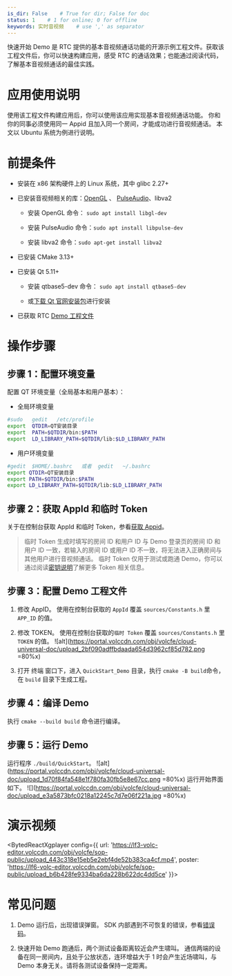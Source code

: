 ```yaml
---
is_dir: False    # True for dir; False for doc
status: 1    # 1 for online; 0 for offline
keywords: 实时音视频    # use ',' as separator
---
```


快速开始 Demo 是 RTC 提供的基本音视频通话功能的开源示例工程文件。获取该工程文件后，你可以快速构建应用，感受 RTC 的通话效果；也能通过阅读代码，了解基本音视频通话的最佳实践。

# 应用使用说明

使用该工程文件构建应用后，你可以使用该应用实现基本音视频通话功能。
你和你的同事必须使用同一 Appid 且加入同一个房间，才能成功进行音视频通话。
本文以 Ubuntu 系统为例进行说明。

# 前提条件

- 安装在 x86 架构硬件上的 Linux 系统，其中 glibc 2.27+
	

- 已安装音视频相关的库：[OpenGL](https://www.opengl.org/) 、 [PulseAudio](https://www.freedesktop.org/wiki/Software/PulseAudio/)、libva2
	- 安装 OpenGL 命令： `sudo apt install libgl-dev`
		
	- 安装 PulseAudio 命令：`sudo apt install libpulse-dev`
		
	- 安装 libva2 命令：`sudo apt-get install libva2`

- 已安装 CMake 3.13+
	

- 已安装 Qt 5.11+
	- 安装 qtbase5-dev 命令： `sudo apt install qtbase5-dev`
		
	- 或[下载 Qt 官网安装包](https://www.qt.io/download)进行安装

- 已获取 RTC [Demo 工程文件](1163793)
	

# 操作步骤

## **步骤 1：配置环境变量**

配置 QT 环境变量（全局基本和用户基本）：

- 全局环境变量
	

```bash
#sudo	gedit	/etc/profile
export	QTDIR=QT安装目录
export	PATH=$QTDIR/bin:$PATH
export	LD_LIBRARY_PATH=$QTDIR/lib:$LD_LIBRARY_PATH
```

- 用户环境变量
	

```bash
#gedit  $HOME/.bashrc	或者	gedit	~/.bashrc	
export QTDIR=QT安装目录
export PATH=$QTDIR/bin:$PATH
export LD_LIBRARY_PATH=$QTDIR/lib:$LD_LIBRARY_PATH
```

## **步骤 2：获取 AppId 和临时 Token**

关于在控制台获取 AppId 和临时 Token，参看[获取 Appid](69865#步骤4：创建-rtc-应用，获取-appid)。

> 临时 Token 生成时填写的房间 ID 和用户 ID 与 Demo 登录页的房间 ID 和用户 ID 一致，若输入的房间 ID 或用户 ID 不一致，将无法进入正确房间与其他用户进行音视频通话。 临时 Token 仅用于测试或跑通 Demo，你可以通过阅读[密钥说明](https://www.volcengine.com/docs/6348/70121)了解更多 Token 相关信息。

## **步骤 3：配置 Demo 工程文件**

1. 修改 AppID。 使用在控制台获取的 `AppId` 覆盖 `sources/Constants.h` 里 `APP_ID` 的值。
	

2. 修改 TOKEN。 使用在控制台获取的`临时 Token` 覆盖 `sources/Constants.h` 里 `TOKEN` 的值。
	![alt](https://portal.volccdn.com/obj/volcfe/cloud-universal-doc/upload_2bf090adffbdaada654d3962cf85d782.png =80%x)

3. 打开 终端 窗口下，进入 `QuickStart_Demo` 目录，执行 `cmake -B build`命令，在 `build` 目录下生成工程。
	

## 步骤 4：编译 Demo

执行 `cmake --build build` 命令进行编译。

## 步骤 5：运行 Demo

运行程序 `./build/QuickStart`。
![alt](https://portal.volccdn.com/obj/volcfe/cloud-universal-doc/upload_1d70f84fa548e1f780fa30fb5e8e67cc.png =80%x)
运行开始界面如下。
![](https://portal.volccdn.com/obj/volcfe/cloud-universal-doc/upload_e3a5873bfc0218a12245c7d7e06f221a.jpg =80%x)

# 演示视频

<BytedReactXgplayer config={{ url: 'https://lf3-volc-editor.volccdn.com/obj/volcfe/sop-public/upload_443c318e15eb5e2ebf4de52b383ca4cf.mp4', poster: 'https://lf6-volc-editor.volccdn.com/obj/volcfe/sop-public/upload_b6b428fe9334ba6da228b622dc4dd5ce' }}></BytedReactXgplayer>

# 常见问题

1. Demo 运行后，出现错误弹窗。 
SDK 内部遇到不可恢复的错误，参看[错误码](Linux-errorcode#errorcode)。

2. 快速开始 Demo 跑通后，两个测试设备距离较近会产生啸叫。 
通信两端的设备在同一房间内，且处于公放状态，连环增益大于 1 时会产生近场啸叫，与 Demo 本身无关。请将各测试设备保持一定距离。
